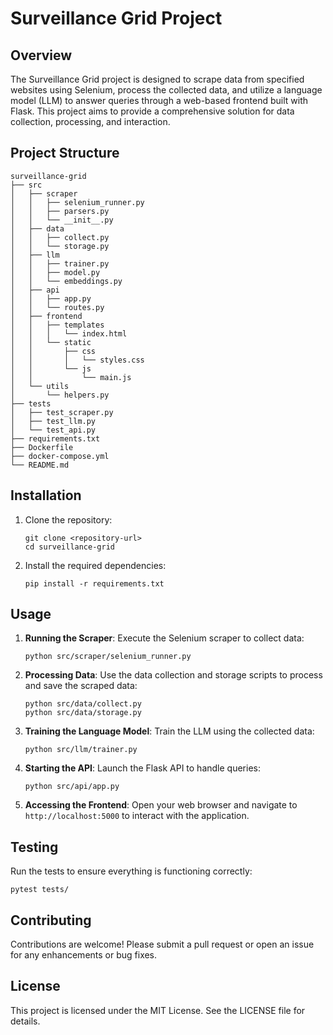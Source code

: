 # Surveillance Grid Project

## Overview
The Surveillance Grid project is designed to scrape data from specified websites using Selenium, process the collected data, and utilize a language model (LLM) to answer queries through a web-based frontend built with Flask. This project aims to provide a comprehensive solution for data collection, processing, and interaction.

## Project Structure
```
surveillance-grid
├── src
│   ├── scraper
│   │   ├── selenium_runner.py
│   │   ├── parsers.py
│   │   └── __init__.py
│   ├── data
│   │   ├── collect.py
│   │   └── storage.py
│   ├── llm
│   │   ├── trainer.py
│   │   ├── model.py
│   │   └── embeddings.py
│   ├── api
│   │   ├── app.py
│   │   └── routes.py
│   ├── frontend
│   │   ├── templates
│   │   │   └── index.html
│   │   └── static
│   │       ├── css
│   │       │   └── styles.css
│   │       └── js
│   │           └── main.js
│   └── utils
│       └── helpers.py
├── tests
│   ├── test_scraper.py
│   ├── test_llm.py
│   └── test_api.py
├── requirements.txt
├── Dockerfile
├── docker-compose.yml
└── README.md
```

## Installation
1. Clone the repository:
   ```
   git clone <repository-url>
   cd surveillance-grid
   ```

2. Install the required dependencies:
   ```
   pip install -r requirements.txt
   ```

## Usage
1. **Running the Scraper**: 
   Execute the Selenium scraper to collect data:
   ```
   python src/scraper/selenium_runner.py
   ```

2. **Processing Data**: 
   Use the data collection and storage scripts to process and save the scraped data:
   ```
   python src/data/collect.py
   python src/data/storage.py
   ```

3. **Training the Language Model**: 
   Train the LLM using the collected data:
   ```
   python src/llm/trainer.py
   ```

4. **Starting the API**: 
   Launch the Flask API to handle queries:
   ```
   python src/api/app.py
   ```

5. **Accessing the Frontend**: 
   Open your web browser and navigate to `http://localhost:5000` to interact with the application.

## Testing
Run the tests to ensure everything is functioning correctly:
```
pytest tests/
```

## Contributing
Contributions are welcome! Please submit a pull request or open an issue for any enhancements or bug fixes.

## License
This project is licensed under the MIT License. See the LICENSE file for details.